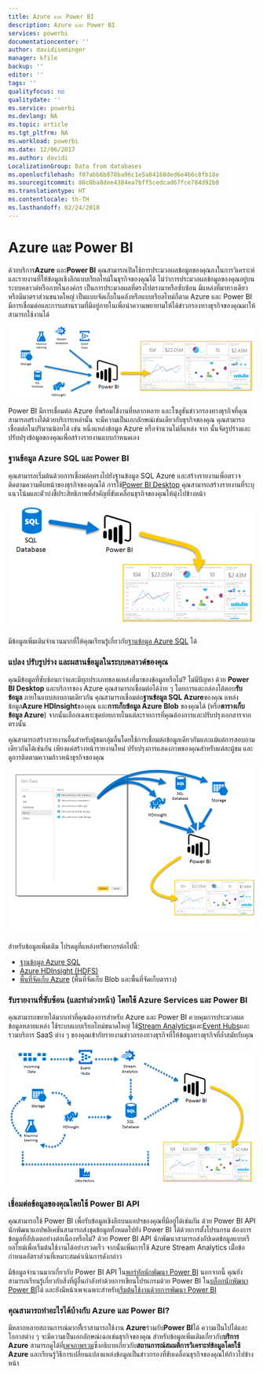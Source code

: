 ```yaml
---
title: Azure และ Power BI
description: Azure และ Power BI
services: powerbi
documentationcenter: ''
author: davidiseminger
manager: kfile
backup: ''
editor: ''
tags: ''
qualityfocus: no
qualitydate: ''
ms.service: powerbi
ms.devlang: NA
ms.topic: article
ms.tgt_pltfrm: NA
ms.workload: powerbi
ms.date: 12/06/2017
ms.author: davidi
LocalizationGroup: Data from databases
ms.openlocfilehash: f07abb6b878ba96c1e5a84168ded6e466c8fb18e
ms.sourcegitcommit: 88c8ba8dee4384ea7bff5cedcad67fce784d92b0
ms.translationtype: HT
ms.contentlocale: th-TH
ms.lasthandoff: 02/24/2018
---
```

# <a name="azure-and-power-bi"></a>Azure และ Power BI
ด้วยบริการ**Azure** และ**Power BI** คุณสามารถเปิดใช้การประมวลผลข้อมูลของคุณลงในการวิเคราะห์และรายงานที่ให้ข้อมูลเชิงลึกแบบเรียลไทม์ในธุรกิจของคุณได้ ไม่ว่าการประมวลผลข้อมูลของคุณอยู่บนระบบคลาวด์หรือภายในองค์กร เป็นการประมวลผลที่ตรงไปตรงมาหรือซับซ้อน มีแหล่งที่มาทางเดียว หรือมีมาตราส่วนขนาดใหญ่ เป็นแบบจัดเก็บในคลังหรือแบบเรียลไทม์ก็ตาม Azure และ Power BI มีการเชื่อมต่อและการผสานรวมที่มีอยู่ภายในเพื่อนำความพยายามให้ได้ข่าวกรองทางธุรกิจของคุณมาให้สามารถใช้งานได้

![](media/service-azure-and-power-bi/azure_1.png)

Power BI มีการเชื่อมต่อ Azure ที่พร้อมใช้งานที่หลากหลาย และโซลูชันข่าวกรองทางธุรกิจที่คุณสามารถสร้างได้ด้วยบริการเหล่านั้น จะมีความเป็นเอกลักษณ์เช่นเดียวกับธุรกิจของคุณ คุณสามารถเชื่อมต่อในปริมานน้อยได้ เช่น หนึ่งแหล่งข้อมูล Azure หรือจำนวนไม่กี่แหล่ง จาก นั้นจัดรูปร่างและปรับปรุงข้อมูลของคุณเพื่อสร้างรายงานแบบกำหนดเอง

### <a name="azure-sql-database-and-power-bi"></a>ฐานข้อมูล Azure SQL และ Power BI
คุณสามารถเริ่มต้นด้วยการเชื่อมต่อตรงไปยังฐานข้อมูล SQL Azure และสร้างรายงานเพื่อตรวจติดตามความคืบหน้าของธุรกิจของคุณได้ การใช้[Power BI Desktop](desktop-getting-started.md) คุณสามารถสร้างรายงานที่ระบุแนวโน้มและตัวบ่งชี้ประสิทธิภาพที่สำคัญที่ขับเคลื่อนธุรกิจของคุณให้มุ่งไปข้างหน้า

![](media/service-azure-and-power-bi/azure_2_sqltopbi.png)

มีข้อมูลเพิ่มเติมจำนวนมากที่ให้คุณเรียนรู้เกี่ยวกับ[ฐานข้อมูล Azure SQL](http://azure.microsoft.com/services/sql-database/) ได้

### <a name="transform-shape-and-merge-your-cloud-data"></a>แปลง ปรับรูปร่าง และผสานข้อมูลในระบบคลาวด์ของคุณ
คุณมีข้อมูลที่ซับซ้อนกว่าและมีทุกประเภทของแหล่งที่มาของข้อมูลหรือไม่? ไม่มีปัญหา ด้วย **Power BI Desktop** และบริการของ Azure คุณสามารถเชื่อมต่อได้ง่าย ๆ โดยการแตะกล่องโต้ตอบ**รับข้อมูล** ภายในแบบสอบถามเดียวกัน คุณสามารถเชื่อมต่อ**ฐานข้อมูล SQL Azure**ของคุณ แหล่งข้อมูล**Azure HDInsight**ของคุณ และ**การเก็บข้อมูล Azure Blob** ของคุณได้ (หรือ**ตารางเก็บข้อมูล Azure**) จากนั้นเลือกเฉพาะชุดย่อยภายในแต่ละรายการที่คุณต้องการและปรับปรุงเอกสารจากตรงนั้น

คุณสามารถสร้างรายงานอื่นสำหรับผู้ชมกลุ่มอื่นโดยใช้การเชื่อมต่อข้อมูลเดียวกันและแม้แต่การสอบถามเดียวกันได้เช่นกัน เพียงแค่สร้างหน้ารายงานใหม่ ปรับปรุงการแสดงภาพของคุณสำหรับแต่ละผู้ชม และดูการติดตามความก้าวหน้าธุรกิจของคุณ

![](media/service-azure-and-power-bi/azure_3_multipletopbi.png)

สำหรับข้อมูลเพิ่มเติม โปรดดูที่แหล่งทรัพยากรต่อไปนี้:

* [ฐานข้อมูล Azure SQL](http://azure.microsoft.com/services/sql-database/)
* [Azure HDInsight (HDFS)](http://azure.microsoft.com/services/hdinsight/)
* [พื้นที่จัดเก็บ Azure](http://azure.microsoft.com/services/storage/) (พื้นที่จัดเก็บ Blob และพื้นที่จัดเก็บตาราง)

### <a name="get-complex-and-ahead-using-azure-services-and-power-bi"></a>รับรายงานที่ซับซ้อน (และทำล่วงหน้า) โดยใช้ Azure Services และ Power BI
คุณสามารถขยายได้มากเท่าที่คุณต้องการสำหรับ Azure และ Power BI ควบคุมการประมวลผลข้อมูลหลายแหล่ง ใช้ระบบแบบเรียลไทม์ขนาดใหญ่ ใช้[Stream Analytics](http://azure.microsoft.com/services/stream-analytics/)และ[Event Hubs](http://azure.microsoft.com/services/event-hubs/)และรวมบริการ SaaS ต่าง ๆ ของคุณเข้ากับรายงานข่าวกรองทางธุรกิจที่ให้ข้อมูลทางธุรกิจที่ล้ำสมัยกับคุณ

![](media/service-azure-and-power-bi/azure_4_complex.png)

### <a name="connect-your-app-data-using-power-bi-apis"></a>เชื่อมต่อข้อมูลของคุณโดยใช้ Power BI API
คุณสามารถใช้ Power BI เพื่อรับข้อมูลเชิงลึกบนแอปฯของคุณที่มีอยู่ได้เช่นกัน ด้วย Power BI API นักพัฒนาแอปพลิเคชันสามารถส่งชุดข้อมูลทั้งหมดไปยัง Power BI ได้ด้วยการตั้งโปรแกรม ต้องการข้อมูลที่อัปเดตอย่างต่อเนื่องหรือไม่? ด้วย Power BI API นักพัฒนาสามารถส่งอัปเดตข้อมูลแบบเรียลไทม์เพื่อเริ่มต้นใช้งานได้อย่างรวดเร็ว จากนั้นเพิ่มการใช้ Azure Stream Analytics เมื่่อข้อกำหนดอัตราส่วนที่เหมาะสมดำเนินการดังกล่าว

มีข้อมูลจำนวนมากเกี่ยวกับ Power BI API ใน[พอร์ทัลนักพัฒนา Power BI](http://dev.powerbi.com) นอกจากนี้ คุณยังสามารถเรียนรู้เกี่ยวกับสิ่งที่ผู้อื่นกำลังทำด้วยการเขียนโปรแกรมด้วย Power BI ใน[บล็อกนักพัฒนา Power BI](http://blogs.msdn.com/powerbidev)ได้ และยังมีหน้าเพจเฉพาะสำหรับ[เริ่มต้นใช้งานด้วยการพัฒนา Power BI](https://msdn.microsoft.com/library/dn889824.aspx)

### <a name="what-could-you-do-with-azure-and-power-bi"></a>คุณสามารถทำอะไรได้บ้างกับ Azure และ Power BI?
มีหลากหลายสถานการณ์มากทีี่เราสามารถใช้งาน **Azure**ร่วมกับ**Power BI**ได้ ความเป็นไปได้และโอกาสต่าง ๆ จะมีความเป็นเอกลักษณ์เฉกเช่นธุรกิจของคุณ สำหรับข้อมูลเพิ่มเติมเกี่ยวกับ**บริการ Azure** สามารถดูได้ที่[เพจภาพรวม](http://go.microsoft.com/fwlink/?LinkId=535031&clcid=0x409)ซึ่งอธิบายเกี่ยวกับ**สถานการณ์สมมติการวิเคราะห์ข้อมูลโดยใช้ Azure** และเรียนรู้วิธีการเปลี่ยนแปลงแหล่งข้อมูลเป็นข่าวกรองที่ขับเคลื่อนธุรกิจของคุณให้ก้าวไปข้างหน้า

